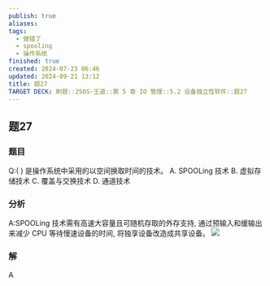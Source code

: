 ```yaml
---
publish: true
aliases: 
tags:
  - 做错了
  - spooling
  - 操作系统
finished: true
created: 2024-07-23 06:46
updated: 2024-09-21 13:12
title: 题27
TARGET DECK: 刷题::25OS-王道::第 5 章 IO 管理::5.2 设备独立性软件::题27
---
```


## 题27
### 题目
Q:( ) 是操作系统中采用的以空间换取时间的技术。
A. SPOOLing 技术 B. 虚拟存储技术 C. 覆盖与交换技术 D. 通道技术
### 分析
A:SPOOLing 技术需有高速大容量且可随机存取的外存支持, 通过预输入和缓输出来减少 CPU 等待慢速设备的时间, 将独享设备改造成共享设备。
![](https://img.hwenyi.live/202408112123126.webp)
### 解
A

